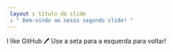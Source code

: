 ```yaml
---
 layout : título do slide
 : " Bem-vindo ao nosso segundo slide! "
---
```

I like GitHub 🖊️ 
Use a seta para a esquerda para voltar!
